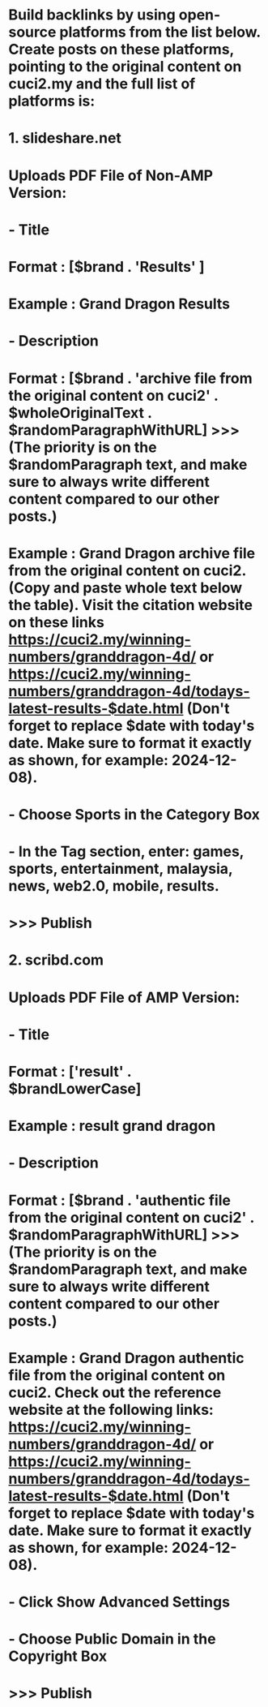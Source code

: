 #  Build backlinks by using open-source platforms from the list below. Create posts on these platforms, pointing to the original content on cuci2.my and the full list of platforms is:
#    1. slideshare.net
#
#      Uploads PDF File of Non-AMP Version:
#        - Title
#            Format  : [$brand . 'Results' ]
#            Example : Grand Dragon Results
#
#        - Description
#            Format  : [$brand . 'archive file from the original content on cuci2' . $wholeOriginalText . $randomParagraphWithURL] >>> (The priority is on the $randomParagraph text, and make sure to always write different content compared to our other posts.)
#            Example : Grand Dragon archive file from the original content on cuci2. (Copy and paste whole text below the table). Visit the citation website on these links https://cuci2.my/winning-numbers/granddragon-4d/ or https://cuci2.my/winning-numbers/granddragon-4d/todays-latest-results-$date.html (Don't forget to replace $date with today's date. Make sure to format it exactly as shown, for example: 2024-12-08).
#
#        - Choose Sports in the Category Box
#
#        - In the Tag section, enter: games, sports, entertainment, malaysia, news, web2.0, mobile, results.
#
#   >>> Publish
#   2. scribd.com
#
#      Uploads PDF File of AMP Version:
#        - Title
#            Format  : ['result' . $brandLowerCase]
#            Example : result grand dragon
#
#        - Description
#            Format  : [$brand . 'authentic file from the original content on cuci2' . $randomParagraphWithURL] >>> (The priority is on the $randomParagraph text, and make sure to always write different content compared to our other posts.)
#            Example : Grand Dragon authentic file from the original content on cuci2. Check out the reference website at the following links: https://cuci2.my/winning-numbers/granddragon-4d/ or https://cuci2.my/winning-numbers/granddragon-4d/todays-latest-results-$date.html (Don't forget to replace $date with today's date. Make sure to format it exactly as shown, for example: 2024-12-08).
#
#        - Click Show Advanced Settings
#        - Choose Public Domain in the Copyright Box
#   >>> Publish
